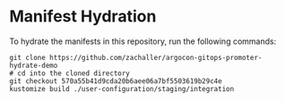# Manifest Hydration

To hydrate the manifests in this repository, run the following commands:

```shell
git clone https://github.com/zachaller/argocon-gitops-promoter-hydrate-demo
# cd into the cloned directory
git checkout 570a55b41d9cda20b6aee06a7bf5503619b29c4e
kustomize build ./user-configuration/staging/integration
```
